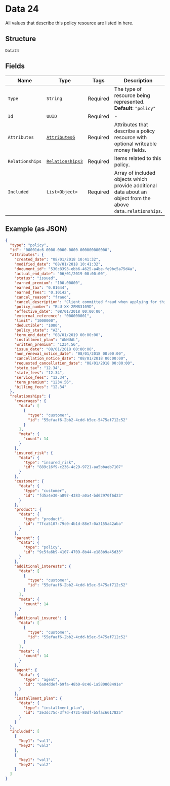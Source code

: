 
# Data 24

All values that describe this policy resource are listed in here.

## Structure

`Data24`

## Fields

| Name | Type | Tags | Description | Getter | Setter |
|  --- | --- | --- | --- | --- | --- |
| `Type` | `String` | Required | The type of resource being represented.<br>**Default**: `"policy"` | String getType() | setType(String type) |
| `Id` | `UUID` | Required | - | UUID getId() | setId(UUID id) |
| `Attributes` | [`Attributes6`](../../doc/models/attributes-6.md) | Required | Attributes that describe a policy resource with optional writeable money fields. | Attributes6 getAttributes() | setAttributes(Attributes6 attributes) |
| `Relationships` | [`Relationships3`](../../doc/models/relationships-3.md) | Required | Items related to this policy. | Relationships3 getRelationships() | setRelationships(Relationships3 relationships) |
| `Included` | `List<Object>` | Required | Array of included objects which provide additional data about an object from the<br>above `data.relationships`. | List<Object> getIncluded() | setIncluded(List<Object> included) |

## Example (as JSON)

```json
{
  "type": "policy",
  "id": "00001dc6-0000-0000-0000-000000000000",
  "attributes": {
    "created_date": "08/01/2018 10:41:32",
    "modified_date": "08/01/2018 10:41:32",
    "document_id": "530c8393-ebb6-4625-a4be-fe9bc5a75d4a",
    "actual_end_date": "06/01/2019 00:00:00",
    "status": "issued",
    "earned_premium": "100.00000",
    "earned_tax": "0.01644",
    "earned_fees": "0.10142",
    "cancel_reason": "fraud",
    "cancel_description": "Client committed fraud when applying for this policy.",
    "policy_number": "BLU-XX-2FM83109D",
    "effective_date": "08/01/2018 00:00:00",
    "external_reference": "000000001",
    "limit": "1000000",
    "deductible": "1000",
    "policy_state": "AZ",
    "term_end_date": "08/01/2019 00:00:00",
    "installment_plan": "ANNUAL",
    "written_premium": "1234.56",
    "issue_date": "08/01/2018 00:00:00",
    "non_renewal_notice_date": "08/01/2018 00:00:00",
    "cancellation_notice_date": "08/01/2018 00:00:00",
    "requested_cancellation_date": "08/01/2018 00:00:00",
    "state_tax": "12.34",
    "state_fees": "12.34",
    "service_fees": "12.34",
    "term_premium": "1234.56",
    "billing_fees": "12.34"
  },
  "relationships": {
    "coverages": {
      "data": [
        {
          "type": "customer",
          "id": "55efaaf6-2bb2-4cdd-b5ec-5475af712c52"
        }
      ],
      "meta": {
        "count": 14
      }
    },
    "insured_risk": {
      "data": {
        "type": "insured_risk",
        "id": "889c16f9-c236-4c29-9721-aa5bbaeb7107"
      }
    },
    "customer": {
      "data": {
        "type": "customer",
        "id": "fd5a4e30-a897-4383-a0a4-bd62970f6d23"
      }
    },
    "product": {
      "data": {
        "type": "product",
        "id": "7fca5107-79c0-4b1d-88e7-0a3155a42aba"
      }
    },
    "parent": {
      "data": {
        "type": "policy",
        "id": "9c5fa6b9-4107-4709-8b44-e188b9a45d33"
      }
    },
    "additional_interests": {
      "data": [
        {
          "type": "customer",
          "id": "55efaaf6-2bb2-4cdd-b5ec-5475af712c52"
        }
      ],
      "meta": {
        "count": 14
      }
    },
    "additional_insured": {
      "data": [
        {
          "type": "customer",
          "id": "55efaaf6-2bb2-4cdd-b5ec-5475af712c52"
        }
      ],
      "meta": {
        "count": 14
      }
    },
    "agent": {
      "data": {
        "type": "agent",
        "id": "6a04ddef-b9fa-48b0-8c46-1a580868491e"
      }
    },
    "installment_plan": {
      "data": {
        "type": "installment_plan",
        "id": "2e3dc75c-3f7d-4721-80df-b5fac6617825"
      }
    }
  },
  "included": [
    {
      "key1": "val1",
      "key2": "val2"
    },
    {
      "key1": "val1",
      "key2": "val2"
    }
  ]
}
```

